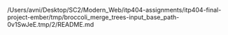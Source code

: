 /Users/avni/Desktop/SC2/Modern_Web/itp404-assignments/itp404-final-project-ember/tmp/broccoli_merge_trees-input_base_path-0v1SwJeE.tmp/2/README.md